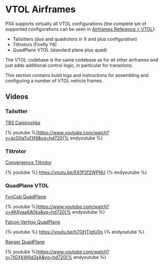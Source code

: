 # VTOL Airframes

PX4 supports virtually all VTOL configurations (the complete set of supported configurations can be seen in [Airframes Reference > VTOL](../airframes/airframe_reference.md#vtol)):

- Tailsitters (duo and quadrotors in X and plus configuration)
- Tiltrotors (Firefly Y6)
- QuadPlane VTOL (standard plane plus quad)

The VTOL codebase is the same codebase as for all other airframes and just adds additional control logic, in particular for transitions.

This section contains build logs and instructions for assembling and configuring a number of VTOL vehicle frames.

## Videos

### Tailsitter

[TBS Caipiroshka](../frames_vtol/vtol_tailsitter_caipiroshka_pixracer.md)

{% youtube %}https://www.youtube.com/watch?v=acG0aTuf3f8&vq=hd720{% endyoutube %}

### Tiltrotor

[Convergence Tiltrotor](../frames_vtol/vtol_tiltrotor_eflite_convergence_pixfalcon.md)

{% youtube %} https://youtu.be/E61P2f2WPNU {% endyoutube %}

### QuadPlane VTOL

[FunCub QuadPlane](../frames_vtol/vtol_quadplane_fun_cub_vtol_pixhawk.md)

{% youtube %}https://www.youtube.com/watch?v=4K8yaa6A0ks&vq=hd720{% endyoutube %}

[Falcon Vertigo QuadPlane](../frames_vtol/vtol_quadplane_falcon_vertigo_hybrid_rtf_dropix.md)

{% youtube %} https://youtu.be/h7OHTigtU0s {% endyoutube %}

[Ranger QuadPlane](../frames_vtol/vtol_quadplane_volantex_ranger_ex_pixhawk.md)

{% youtube %}https://www.youtube.com/watch?v=7tGXkW6d3sA&vq=hd720{% endyoutube %}